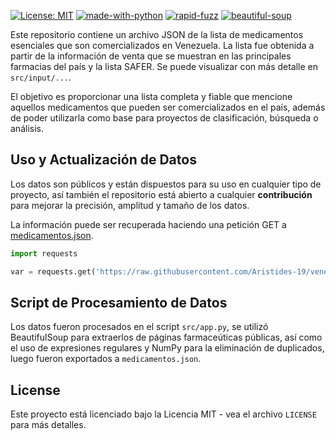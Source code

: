 [![License: MIT](https://img.shields.io/badge/License-MIT-yellow.svg)](https://opensource.org/licenses/MIT)
[![made-with-python](https://img.shields.io/badge/Made%20with-Python-1f425f.svg)](https://www.python.org/)
[![rapid-fuzz](https://img.shields.io/badge/Rapid-Fuzz-purple.svg)](https://github.com/seatgeek/thefuzz/tree/master)
[![beautiful-soup](https://img.shields.io/badge/Beautiful-Soup-red.svg)](https://pypi.org/project/beautifulsoup4/)

Este repositorio contiene un archivo JSON de la lista de medicamentos esenciales que son comercializados en Venezuela.
La lista fue obtenida a partir de la información de venta que se muestran en las principales farmacias del país y la lista SAFER.
Se puede visualizar con más detalle en `src/input/...`.

El objetivo es proporcionar una lista completa y fiable que mencione aquellos medicamentos que pueden ser comercializados en el país,
además de poder utilizarla como base para proyectos de clasificación, búsqueda o análisis.

## Uso y Actualización de Datos
Los datos son públicos y están dispuestos para su uso en cualquier tipo de proyecto, así también el repositorio está abierto a cualquier **contribución** para mejorar la precisión, amplitud y tamaño de los datos.

La información puede ser recuperada haciendo una petición GET a [medicamentos.json](https://raw.githubusercontent.com/Aristides-19/venezueladruglist/main/medicamentos.json). 

```python
import requests

var = requests.get('https://raw.githubusercontent.com/Aristides-19/venezueladruglist/main/medicamentos.json')
```

## Script de Procesamiento de Datos
Los datos fueron procesados en el script `src/app.py`, se utilizó BeautifulSoup para extraerlos de páginas farmaceúticas públicas, 
así como el uso de expresiones regulares y NumPy para la eliminación de duplicados, luego fueron exportados a `medicamentos.json`.

## License
Este proyecto está licenciado bajo la Licencia MIT - vea el archivo `LICENSE` para más detalles.
